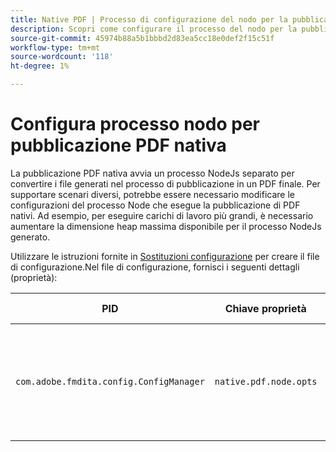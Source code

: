 ```yaml
---
title: Native PDF | Processo di configurazione del nodo per la pubblicazione nativa di PDF
description: Scopri come configurare il processo del nodo per la pubblicazione nativa di PDF
source-git-commit: 45974b88a5b1bbbd2d83ea5cc18e0def2f15c51f
workflow-type: tm+mt
source-wordcount: '118'
ht-degree: 1%

---
```



# Configura processo nodo per pubblicazione PDF nativa

La pubblicazione PDF nativa avvia un processo NodeJs separato per convertire i file generati nel processo di pubblicazione in un PDF finale. Per supportare scenari diversi, potrebbe essere necessario modificare le configurazioni del processo Node che esegue la pubblicazione di PDF nativi. Ad esempio, per eseguire carichi di lavoro più grandi, è necessario aumentare la dimensione heap massima disponibile per il processo NodeJs generato.

Utilizzare le istruzioni fornite in [Sostituzioni configurazione](../cs-install-guide/download-install-additional-config-override.md) per creare il file di configurazione.Nel file di configurazione, fornisci i seguenti dettagli (proprietà):

| PID | Chiave proprietà | Valore proprietà |
|---|---|---|
| `com.adobe.fmdita.config.ConfigManager` | `native.pdf.node.opts` | Valore stringa per impostare qualsiasi standard `NODE_OPTIONS`.<BR> Valore predefinito: &quot;&quot; |

